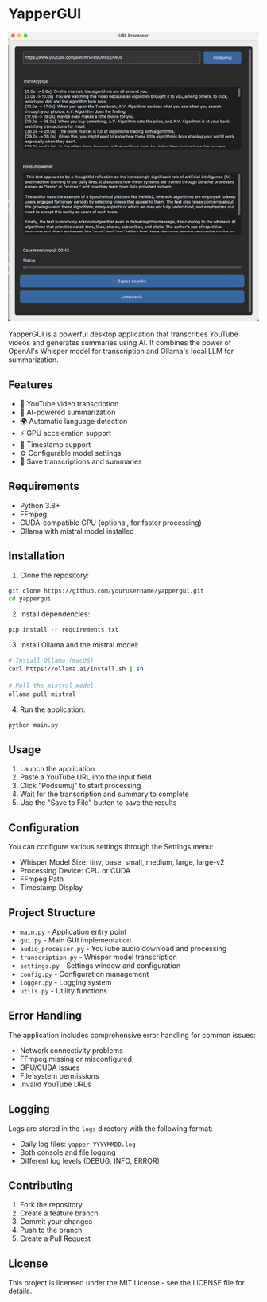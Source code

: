 # YapperGUI

![YapperGUI Preview](docs/preview.png)

YapperGUI is a powerful desktop application that transcribes YouTube videos and generates summaries using AI. It combines the power of OpenAI's Whisper model for transcription and Ollama's local LLM for summarization.

## Features

- 🎥 YouTube video transcription
- 🤖 AI-powered summarization
- 🌍 Automatic language detection
- ⚡ GPU acceleration support
- 🎯 Timestamp support
- ⚙️ Configurable model settings
- 📝 Save transcriptions and summaries

## Requirements

- Python 3.8+
- FFmpeg
- CUDA-compatible GPU (optional, for faster processing)
- Ollama with mistral model installed

## Installation

1. Clone the repository:

```bash
git clone https://github.com/yourusername/yappergui.git
cd yappergui
```

2. Install dependencies:

```bash
pip install -r requirements.txt
```

3. Install Ollama and the mistral model:

```bash
# Install Ollama (macOS)
curl https://ollama.ai/install.sh | sh

# Pull the mistral model
ollama pull mistral
```

4. Run the application:

```bash
python main.py
```

## Usage

1. Launch the application
2. Paste a YouTube URL into the input field
3. Click "Podsumuj" to start processing
4. Wait for the transcription and summary to complete
5. Use the "Save to File" button to save the results

## Configuration

You can configure various settings through the Settings menu:

- Whisper Model Size: tiny, base, small, medium, large, large-v2
- Processing Device: CPU or CUDA
- FFmpeg Path
- Timestamp Display

## Project Structure

- `main.py` - Application entry point
- `gui.py` - Main GUI implementation
- `audio_processor.py` - YouTube audio download and processing
- `transcription.py` - Whisper model transcription
- `settings.py` - Settings window and configuration
- `config.py` - Configuration management
- `logger.py` - Logging system
- `utils.py` - Utility functions

## Error Handling

The application includes comprehensive error handling for common issues:

- Network connectivity problems
- FFmpeg missing or misconfigured
- GPU/CUDA issues
- File system permissions
- Invalid YouTube URLs

## Logging

Logs are stored in the `logs` directory with the following format:

- Daily log files: `yapper_YYYYMMDD.log`
- Both console and file logging
- Different log levels (DEBUG, INFO, ERROR)

## Contributing

1. Fork the repository
2. Create a feature branch
3. Commit your changes
4. Push to the branch
5. Create a Pull Request

## License

This project is licensed under the MIT License - see the LICENSE file for details.
